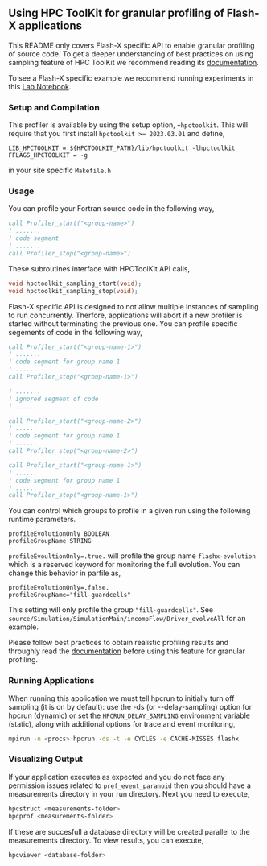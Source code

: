 ## Using HPC ToolKit for granular profiling of Flash-X applications

This README only covers Flash-X specific API to enable granular
profiling of source code. To get a deeper understanding of best
practices on using sampling feature of HPC ToolKit we recommend 
reading its [documentation](http://hpctoolkit.org/).

To see a Flash-X specific example we recommend running experiments
in this [Lab Notebook](https://github.com/Lab-Notebooks/Flow-Boiling-Performance/blob/f1729bbfb5728904558a11277e167bbdb55c5063/simulation/FlowBoiling/Example2D/flashRun.sh#L1-L10).

### Setup and Compilation

This profiler is available by using the setup option, ``+hpctoolkit``. 
This will require that you first install ``hpctoolkit >= 2023.03.01`` and define,

```make
LIB_HPCTOOLKIT = ${HPCTOOLKIT_PATH}/lib/hpctoolkit -lhpctoolkit
FFLAGS_HPCTOOLKIT = -g
```

in your site specific ``Makefile.h``

### Usage

You can profile your Fortran source code in the following way,

```fortran
call Profiler_start("<group-name>")
! .......
! code segment
! .......
call Profiler_stop("<group-name>")
```

These subroutines interface with HPCToolKit API calls,

```cpp
void hpctoolkit_sampling_start(void);
void hpctoolkit_sampling_stop(void);
```

Flash-X specific API is designed to not allow multiple instances of
sampling to run concurrently. Therfore, applications will abort if a
new profiler is started without terminating the previous one. You can 
profile specific segements of code in the following way,

```fortran
call Profiler_start("<group-name-1>")
! .......
! code segment for group name 1
! .......
call Profiler_stop("<group-name-1>")

! .......
! ignored segment of code
! .......

call Profiler_start("<group-name-2>")
! ......
! code segment for group name 1
! ......
call Profiler_stop("<group-name-2>")

call Profiler_start("<group-name-1>")
! ......
! code segment for group name 1
! ......
call Profiler_stop("<group-name-1>")
```

You can control which groups to profile in a given run using the following runtime parameters.

```
profileEvolutionOnly BOOLEAN
profileGroupName STRING
```

``profileEvoultionOnly=.true.`` will profile the group name ``flashx-evolution`` 
which is a reserved keyword for monitoring the full evolution. You can change this 
behavior in parfile as,

```
profileEvolutionOnly=.false.
profileGroupName="fill-guardcells"
```

This setting will only profile the group ``"fill-guardcells"``. 
See ``source/Simulation/SimulationMain/incompFlow/Driver_evolveAll`` for an example.

Please follow best practices to obtain realistic profiling results and
throughly read the [documentation](http://hpctoolkit.org/) before using 
this feature for granular profiling.

### Running Applications

When running this application we must tell hpcrun to initially turn
off sampling (it is on by default): use the -ds (or --delay-sampling)
option for hpcrun (dynamic) or set the `HPCRUN_DELAY_SAMPLING`
environment variable (static), along with additional options for trace
and event monitoring,

```bash
mpirun -n <procs> hpcrun -ds -t -e CYCLES -e CACHE-MISSES flashx
```

### Visualizing Output

If your application executes as expected and you do not face any permission
issues related to `pref_event_paranoid` then you should have a measurements
directory in your run directory. Next you need to execute,

```bash
hpcstruct <measurements-folder>
hpcprof <measurements-folder>
```

If these are succesfull a database directory will be created parallel to the 
measurements directory. To view results, you can execute,

```bash
hpcviewer <database-folder>
```
